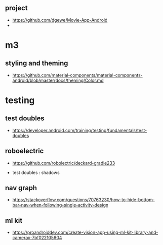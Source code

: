 ## project

- https://github.com/dgewe/Movie-App-Android
- 

# m3

## styling and theming

- https://github.com/material-components/material-components-android/blob/master/docs/theming/Color.md


# testing

## test doubles

- https://developer.android.com/training/testing/fundamentals/test-doubles

## roboelectric

- https://github.com/robolectric/deckard-gradle233

- test doubles : shadows 

## nav graph 

- https://stackoverflow.com/questions/70763230/how-to-hide-bottom-bar-nav-when-following-single-activity-design


## ml kit

- https://proandroiddev.com/create-vision-app-using-ml-kit-library-and-camerax-7bf022105604